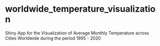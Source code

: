 # worldwide_temperature_visualization
Shiny App for the Visualization of Average Monthly Temperature across Cities Worldwide during the period 1995 - 2020
